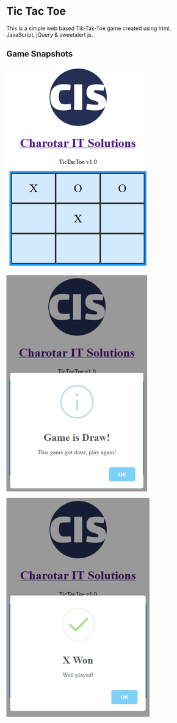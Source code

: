 # Tic Tac Toe
This is a simple web based Tik-Tak-Toe game created using html, JavaScript, jQuery &amp; sweetalert js.
## Game Snapshots
![GitHub Logo](assets/img/Game-board.png)

![GitHub Logo](assets/img/Game-draw.png)

![GitHub Logo](assets/img/Game-won.png)
